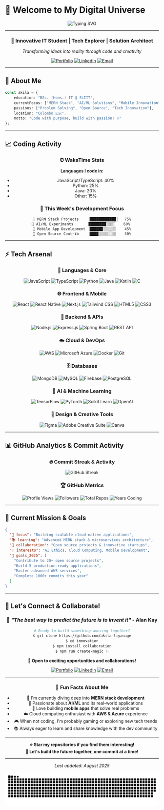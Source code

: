 # 🚀 Welcome to My Digital Universe

<div align="center">

![Typing SVG](https://readme-typing-svg.herokuapp.com?font=Orbitron&size=30&duration=3000&pause=1000&color=00D4FF&center=true&vCenter=true&width=600&lines=Hi%2C+I'm+Akila+Liyanage;Full-Stack+Developer;Cloud+%26+AI+Enthusiast;Always+Learning%2C+Always+Building)

</div>

---

<div align="center">

### 🌟 **Innovative IT Student | Tech Explorer | Solution Architect**
*Transforming ideas into reality through code and creativity*

[![Portfolio](https://img.shields.io/badge/🌐_Portfolio-00D4FF?style=for-the-badge&logoColor=white)](https://akila-liyanage.vercel.app/)
[![LinkedIn](https://img.shields.io/badge/LinkedIn-0077B5?style=for-the-badge&logo=linkedin&logoColor=white)](https://linkedin.com/in/akila-liyanage)
[![Email](https://img.shields.io/badge/Email-D14836?style=for-the-badge&logo=gmail&logoColor=white)](mailto:akilaimalsha@gmail.com)

</div>

---

## 🎯 **About Me**

```typescript
const akila = {
    education: "BSc. (Hons.) IT @ SLIIT",
    currentFocus: ["MERN Stack", "AI/ML Solutions", "Mobile Innovation"],
    passions: ["Problem Solving", "Open Source", "Tech Innovation"],
    location: "Colombo 🇱🇰",
    motto: "Code with purpose, build with passion! 🔥"
};
```

---

## 📈 **Coding Activity**

<div align="center">

### ⏰ **WakaTime Stats** 
<!--START_SECTION:waka-->
**Languages I code in:**
- JavaScript/TypeScript: 40%
- Python: 25% 
- Java: 20%
- Other: 15%
<!--END_SECTION:waka-->

### 📅 **This Week's Development Focus**
```text
🔸 MERN Stack Projects     ████████████░   75%
🔸 AI/ML Experiments       ████████░░░░    60% 
🔸 Mobile App Development  ██████░░░░░░    45%
🔸 Open Source Contrib     ████░░░░░░░░    30%
```

</div>

---
## ⚡ **Tech Arsenal**

<div align="center">

### 🧠 **Languages & Core**
![JavaScript](https://img.shields.io/badge/JavaScript-323330?style=for-the-badge&logo=javascript&logoColor=F7DF1E)
![TypeScript](https://img.shields.io/badge/TypeScript-007ACC?style=for-the-badge&logo=typescript&logoColor=white)
![Python](https://img.shields.io/badge/Python-FFD43B?style=for-the-badge&logo=python&logoColor=blue)
![Java](https://img.shields.io/badge/Java-ED8B00?style=for-the-badge&logo=openjdk&logoColor=white)
![Kotlin](https://img.shields.io/badge/Kotlin-7F52FF?style=for-the-badge&logo=kotlin&logoColor=white)
![C](https://img.shields.io/badge/C-00599C?style=for-the-badge&logo=c&logoColor=white)

### 🌐 **Frontend & Mobile**
![React](https://img.shields.io/badge/React-20232A?style=for-the-badge&logo=react&logoColor=61DAFB)
![React Native](https://img.shields.io/badge/React_Native-20232A?style=for-the-badge&logo=react&logoColor=61DAFB)
![Next.js](https://img.shields.io/badge/Next.js-000000?style=for-the-badge&logo=next.js&logoColor=white)
![Tailwind CSS](https://img.shields.io/badge/Tailwind_CSS-38B2AC?style=for-the-badge&logo=tailwind-css&logoColor=white)
![HTML5](https://img.shields.io/badge/HTML5-E34F26?style=for-the-badge&logo=html5&logoColor=white)
![CSS3](https://img.shields.io/badge/CSS3-1572B6?style=for-the-badge&logo=css3&logoColor=white)

### 🔧 **Backend & APIs**
![Node.js](https://img.shields.io/badge/Node.js-339933?style=for-the-badge&logo=nodedotjs&logoColor=white)
![Express.js](https://img.shields.io/badge/Express.js-000000?style=for-the-badge&logo=express&logoColor=white)
![Spring Boot](https://img.shields.io/badge/Spring_Boot-6DB33F?style=for-the-badge&logo=spring-boot&logoColor=white)
![REST API](https://img.shields.io/badge/REST-API-FF6B35?style=for-the-badge)

### ☁️ **Cloud & DevOps**
![AWS](https://img.shields.io/badge/Amazon_AWS-FF9900?style=for-the-badge&logo=amazonaws&logoColor=white)
![Microsoft Azure](https://img.shields.io/badge/Microsoft_Azure-0089D6?style=for-the-badge&logo=microsoft-azure&logoColor=white)
![Docker](https://img.shields.io/badge/Docker-2CA5E0?style=for-the-badge&logo=docker&logoColor=white)
![Git](https://img.shields.io/badge/Git-F05032?style=for-the-badge&logo=git&logoColor=white)

### 🗄️ **Databases**
![MongoDB](https://img.shields.io/badge/MongoDB-4EA94B?style=for-the-badge&logo=mongodb&logoColor=white)
![MySQL](https://img.shields.io/badge/MySQL-005C84?style=for-the-badge&logo=mysql&logoColor=white)
![Firebase](https://img.shields.io/badge/Firebase-039BE5?style=for-the-badge&logo=Firebase&logoColor=white)
![PostgreSQL](https://img.shields.io/badge/PostgreSQL-316192?style=for-the-badge&logo=postgresql&logoColor=white)

### 🤖 **AI & Machine Learning**
![TensorFlow](https://img.shields.io/badge/TensorFlow-FF6F00?style=for-the-badge&logo=TensorFlow&logoColor=white)
![PyTorch](https://img.shields.io/badge/PyTorch-EE4C2C?style=for-the-badge&logo=pytorch&logoColor=white)
![Scikit Learn](https://img.shields.io/badge/scikit_learn-F7931E?style=for-the-badge&logo=scikit-learn&logoColor=white)
![OpenAI](https://img.shields.io/badge/OpenAI-412991?style=for-the-badge&logo=openai&logoColor=white)

### 🎨 **Design & Creative Tools**
![Figma](https://img.shields.io/badge/Figma-F24E1E?style=for-the-badge&logo=figma&logoColor=white)
![Adobe Creative Suite](https://img.shields.io/badge/Adobe%20Creative%20Suite-DA1F26?style=for-the-badge&logo=Adobe%20Creative%20Suite&logoColor=white)
![Canva](https://img.shields.io/badge/Canva-00C4CC?style=for-the-badge&logo=Canva&logoColor=white)

</div>

---

## 📊 **GitHub Analytics & Commit Activity**


<div align="center">

### 🔥 **Commit Streak & Activity**
![GitHub Streak](https://github-readme-streak-stats.herokuapp.com?user=akila-liyanage&theme=tokyonight&hide_border=true&background=0D1117&stroke=00D4FF&ring=00D4FF&fire=FF6B35&currStreakLabel=00D4FF)

</div>

<div align="center">

### 🏆 **GitHub Metrics**
![Profile Views](https://komarev.com/ghpvc/?username=akila-liyanage&color=00d4ff&style=for-the-badge&label=Profile%20Views)
![Followers](https://img.shields.io/github/followers/akila-liyanage?color=00d4ff&style=for-the-badge&logo=github&label=Followers)
![Total Repos](https://img.shields.io/badge/Total%20Repos-25+-00d4ff?style=for-the-badge&logo=github)
![Years Coding](https://img.shields.io/badge/Years%20Coding-3+-00d4ff?style=for-the-badge&logo=github)

</div>


---

## 🎯 **Current Mission & Goals**

```json
{
  "🎯 focus": "Building scalable cloud-native applications",
  "📚 learning": "Advanced MERN stack & microservices architecture", 
  "🤝 collaboration": "Open source projects & innovative startups",
  "💡 interests": "AI Ethics, Cloud Computing, Mobile Development",
  "🌟 goals_2025": [
    "Contribute to 20+ open source projects",
    "Build 5 production-ready applications",
    "Master advanced AWS services",
    "Complete 1000+ commits this year"
  ]
}
```

---



## 🤝 **Let's Connect & Collaborate!**

<div align="center">

### 💬 *"The best way to predict the future is to invent it"* - Alan Kay

```bash
# Ready to build something amazing together?
$ git clone https://github.com/akila-liyanage
$ cd innovation
$ npm install collaboration
$ npm run create-magic ✨
```

**🚀 Open to exciting opportunities and collaborations!**

[![Portfolio](https://img.shields.io/badge/🌐_Explore_My_Work-00D4FF?style=for-the-badge&logoColor=white)](https://akila-liyanage.vercel.app/)
[![LinkedIn](https://img.shields.io/badge/💼_Let's_Connect-0077B5?style=for-the-badge&logo=linkedin&logoColor=white)](https://linkedin.com/in/akila-liyanage)
[![Email](https://img.shields.io/badge/📧_Say_Hello-D14836?style=for-the-badge&logo=gmail&logoColor=white)](mailto:akilaimalsha@gmail.com)

---

### 🎯 **Fun Facts About Me**
- 🌱 I'm currently diving deep into **MERN stack development**
- 🤖 Passionate about **AI/ML** and its real-world applications  
- 🚀 Love building **mobile apps** that solve real problems
- ☁️ Cloud computing enthusiast with **AWS & Azure** experience
- 🎮 When not coding, I'm probably gaming or exploring new tech trends
- 📚 Always eager to learn and share knowledge with the dev community

---

**⭐ Star my repositories if you find them interesting!**  
**🤝 Let's build the future together, one commit at a time!**

</div>

---

<div align="center">

*Last updated: August 2025*

<img src="https://raw.githubusercontent.com/platane/platane/output/github-contribution-grid-snake-dark.svg" alt="Snake animation" />

</div>
